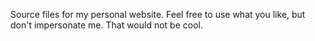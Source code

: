 Source files for my personal website. Feel free to use what you like, but don't impersonate me. That would not be cool.
